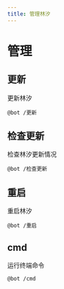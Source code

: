 ```yaml
---
title: 管理林汐
---
```



# 管理

## 更新 
<Badge type="danger" text="Bot 管理员"/>

更新林汐

```shell
@bot /更新
```

## 检查更新
<Badge type="danger" text="Bot 管理员"/> <Badge type="helper" text="Bot 协助者"/>

检查林汐更新情况

```shell
@bot /检查更新
```

## 重启
<Badge type="danger" text="Bot 管理员"/>
重启林汐

```shell
@bot /重启
```

## cmd
<Badge type="danger" text="Bot 管理员"/>
运行终端命令

```shell
@bot /cmd
```
